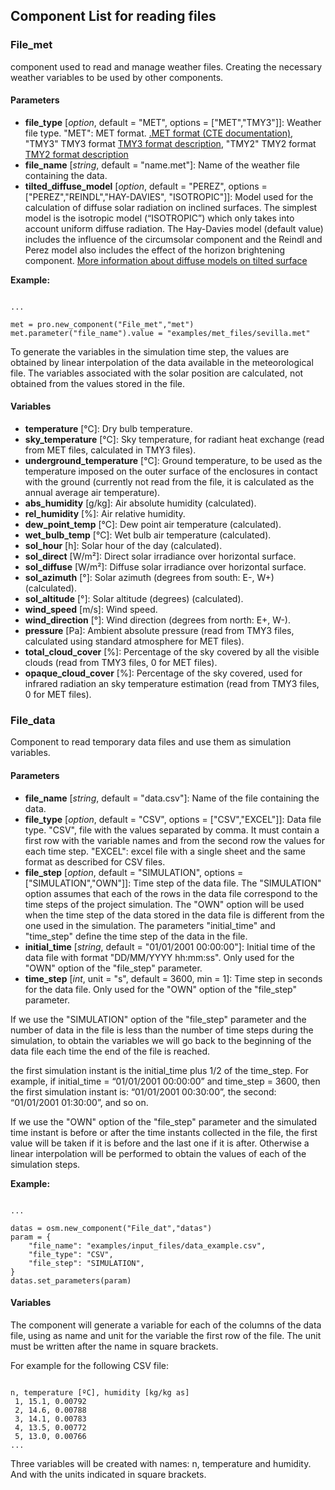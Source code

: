 ## Component List for reading files

### File_met

component used to read and manage weather files. Creating the necessary weather variables to be used by other components.

#### Parameters
- **file_type** [_option_, default = "MET", options = ["MET","TMY3"]]: Weather file type. "MET": MET format. [.MET format (CTE documentation)](https://www.codigotecnico.org/pdf/Documentos/HE/20170202-DOC-DB-HE-0-Climas%20de%20referencia.pdf), "TMY3" TMY3 format [TMY3 format description](https://www.nrel.gov/docs/fy08osti/43156.pdf), "TMY2" TMY2 format [TMY2 format description](https://www.nrel.gov/docs/legosti/old/7668.pdf)
- **file_name** [_string_, default = "name.met"]: Name of the weather file containing the data. 
- **tilted_diffuse_model** [_option_, default = "PEREZ", options = ["PEREZ","REINDL","HAY-DAVIES", "ISOTROPIC"]]: Model used for the calculation of diffuse solar radiation on inclined surfaces. The simplest model is the isotropic model (“ISOTROPIC”) which only takes into account uniform diffuse radiation. The Hay-Davies model (default value) includes the influence of the circumsolar component and the Reindl and Perez model also includes the effect of the horizon brightening component. [More information about diffuse models on tilted surface](https://pvpmc.sandia.gov/modeling-guide/1-weather-design-inputs/plane-of-array-poa-irradiance/calculating-poa-irradiance/poa-sky-diffuse/)


**Example:**
<pre><code class="python">
...

met = pro.new_component("File_met","met")
met.parameter("file_name").value = "examples/met_files/sevilla.met"
</code></pre>

To generate the variables in the simulation time step, the values are obtained by linear interpolation of the data available in the meteorological file. The variables associated with the solar position are calculated, not obtained from the values stored in the file.

#### Variables
- **temperature** [°C]: Dry bulb temperature.
- **sky_temperature** [°C]: Sky temperature, for radiant heat exchange (read from MET files, calculated in TMY3 files).
- **underground_temperature** [°C]: Ground temperature, to be used as the temperature imposed on the outer surface of the enclosures in contact with the ground (currently not read from the file, it is calculated as the annual average air temperature).
- **abs_humidity** [g/kg]: Air absolute humidity (calculated).
- **rel_humidity** [%]: Air relative humidity.
- **dew_point_temp** [°C]: Dew point air temperature (calculated).
- **wet_bulb_temp** [°C]: Wet bulb air temperature (calculated).
- **sol_hour** [h]: Solar hour of the day (calculated).
- **sol_direct** [W/m²]: Direct solar irradiance over horizontal surface.
- **sol_diffuse** [W/m²]: Diffuse solar irradiance over horizontal surface.
- **sol_azimuth** [°]: Solar azimuth (degrees from south: E-, W+) (calculated).
- **sol_altitude** [°]: Solar altitude (degrees) (calculated).
- **wind_speed** [m/s]: Wind speed.
- **wind_direction** [°]: Wind direction (degrees from north: E+, W-).
- **pressure** [Pa]: Ambient absolute pressure (read from TMY3 files, calculated using standard atmosphere for MET files).
- **total_cloud_cover** [%]:  Percentage of the sky covered by all the visible clouds (read from TMY3 files, 0 for MET files).
- **opaque_cloud_cover** [%]: Percentage of the sky covered, used for infrared radiation an sky temperature estimation (read from TMY3 files, 0 for MET files).


### File_data

Component to read temporary data files and use them as simulation variables.

#### Parameters
- **file_name** [_string_, default = "data.csv"]: Name of the file containing the data.
- **file_type** [_option_, default = "CSV", options = ["CSV","EXCEL"]]: Data file type. "CSV", file with the values separated by comma. It must contain a first row with the variable names and from the second row the values for each time step. "EXCEL": excel file with a single sheet and the same format as described for CSV files.
- **file_step** [_option_, default = "SIMULATION", options = ["SIMULATION","OWN"]]: Time step of the data file. The "SIMULATION" option assumes that each of the rows in the data file correspond to the time steps of the project simulation. The "OWN" option will be used when the time step of the data stored in the data file is different from the one used in the simulation. The parameters "initial_time" and "time_step" define the time step of the data in the file.
- **initial_time** [_string_, default = "01/01/2001 00:00:00"]: Initial time of the data file with format "DD/MM/YYYY hh:mm:ss". Only used for the "OWN" option of the "file_step" parameter.
- **time_step** [_int_, unit = "s", default = 3600, min = 1]: Time step in seconds for the data file. Only used for the "OWN" option of the "file_step" parameter.

If we use the "SIMULATION" option of the "file_step" parameter and the number of data in the file is less than the number of time steps during the simulation, to obtain the variables we will go back to the beginning of the data file each time the end of the file is reached.

the first simulation instant is the initial_time plus 1/2 of the time_step. For example, if initial_time = “01/01/2001 00:00:00” and time_step = 3600, then the first simulation instant is: “01/01/2001 00:30:00”, the second: “01/01/2001 01:30:00”, and so on. 

If we use the "OWN" option of the "file_step" parameter and the simulated time instant is before or after the time instants collected in the file, the first value will be taken if it is before and the last one if it is after. Otherwise a linear interpolation will be performed to obtain the values of each of the simulation steps.

**Example:**
<pre><code class="python">
...

datas = osm.new_component("File_dat","datas")
param = {
    "file_name": "examples/input_files/data_example.csv",
    "file_type": "CSV",
    "file_step": "SIMULATION",
}
datas.set_parameters(param)
</code></pre>


#### Variables
The component will generate a variable for each of the columns of the data file, 
using as name and unit for the variable the first row of the file. 
The unit must be written after the name in square brackets.

For example for the following CSV file:

<pre><code class="Shell">
n, temperature [ºC], humidity [kg/kg as]
 1, 15.1, 0.00792
 2, 14.6, 0.00788
 3, 14.1, 0.00783
 4, 13.5, 0.00772
 5, 13.0, 0.00766
...
</code></pre>

Three variables will be created with names: n, temperature and humidity. And with the units indicated in square brackets.

